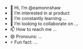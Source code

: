 - 👋 Hi, I’m @eamonnshaw
- 👀 I’m interested in ai product
- 🌱 I’m constantly learning ...
- 💞️ I’m looking to collaborate on ...
- 📫 How to reach me ...
- 😄 Pronouns: ...
- ⚡ Fun fact: ...

<!---
eamonnshaw/eamonnshaw is a ✨ special ✨ repository because its `README.md` (this file) appears on your GitHub profile.
You can click the Preview link to take a look at your changes.
--->
